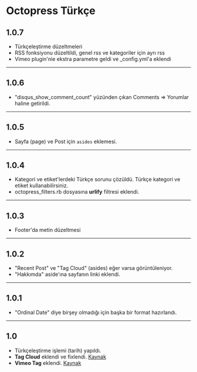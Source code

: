 # Octopress Türkçe

## 1.0.7

- Türkçeleştirme düzeltmeleri
- RSS fonksiyonu düzeltildi, genel rss ve kategoriler için ayrı rss
- Vimeo plugin'nie ekstra parametre geldi ve _config.yml'a eklendi

---

## 1.0.6

- "disqus_show_comment_count" yüzünden çıkan Comments => Yorumlar haline getirildi.

---

## 1.0.5

- Sayfa (page) ve Post için `asides` eklemesi.

---

## 1.0.4

- Kategori ve etiket'lerdeki Türkçe sorunu çözüldü. Türkçe kategori ve etiket kullanabilirsiniz.
- octopress_filters.rb dosyasına **urlify** filtresi eklendi.

---

## 1.0.3

- Footer'da metin düzeltmesi

---

## 1.0.2

- "Recent Post" ve "Tag Cloud" (asides) eğer varsa görüntüleniyor.
- "Hakkımda" aside'ına sayfanın linki eklendi.

---

## 1.0.1

- "Ordinal Date" diye birşey olmadığı için başka bir format hazırlandı.

---

## 1.0

- Türkçeleştirme işlemi (tarih) yapıldı.
- **Tag Cloud** eklendi ve fixlendi. [Kaynak][l1] 
- **Vimeo Tag** eklendi. [Kaynak][l2]


[l1]: https://github.com/tedkulp/octopress "Ted Kulp"
[l2]: http://mizzy.org/blog/2011/10/30/vimeo-tag-plugin/ "Gosuke Miyashita"